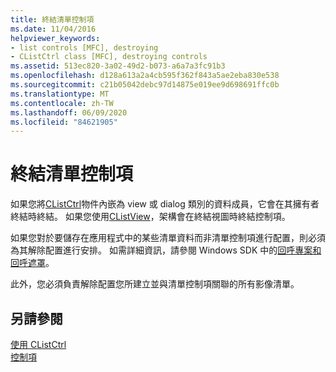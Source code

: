```yaml
---
title: 終結清單控制項
ms.date: 11/04/2016
helpviewer_keywords:
- list controls [MFC], destroying
- CListCtrl class [MFC], destroying controls
ms.assetid: 513ec820-3a02-49d2-b073-a6a7a3fc91b3
ms.openlocfilehash: d128a613a2a4cb595f362f843a5ae2eba830e538
ms.sourcegitcommit: c21b05042debc97d14875e019ee9d698691ffc0b
ms.translationtype: MT
ms.contentlocale: zh-TW
ms.lasthandoff: 06/09/2020
ms.locfileid: "84621905"
---
```

# <a name="destroying-the-list-control"></a>終結清單控制項

如果您將[CListCtrl](reference/clistctrl-class.md)物件內嵌為 view 或 dialog 類別的資料成員，它會在其擁有者終結時終結。 如果您使用[CListView](reference/clistview-class.md)，架構會在終結視圖時終結控制項。

如果您對於要儲存在應用程式中的某些清單資料而非清單控制項進行配置，則必須為其解除配置進行安排。 如需詳細資訊，請參閱 Windows SDK 中的[回呼專案和回呼遮罩](/windows/win32/Controls/using-list-view-controls)。

此外，您必須負責解除配置您所建立並與清單控制項關聯的所有影像清單。

## <a name="see-also"></a>另請參閱

[使用 CListCtrl](using-clistctrl.md)<br/>
[控制項](controls-mfc.md)
